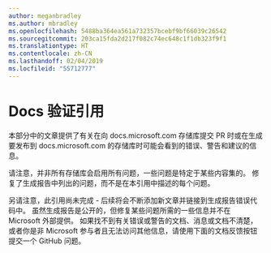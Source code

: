 ```yaml
---
author: meganbradley
ms.author: mbradley
ms.openlocfilehash: 5488ba364ea561a732357bcebf9bf66039c26542
ms.sourcegitcommit: 203ca15fda2d217f082c74ec648c1f1db323f9f1
ms.translationtype: HT
ms.contentlocale: zh-CN
ms.lasthandoff: 02/04/2019
ms.locfileid: "55712777"
---
```

# <a name="docs-validation-reference"></a>Docs 验证引用

本部分中的文章提供了有关在向 docs.microsoft.com 存储库提交 PR 时或在生成要发布到 docs.microsoft.com 的存储库时可能会看到的错误、警告和建议的信息。

请注意，并非所有存储库会启用所有问题，一些问题是特定于某些内容集的。 修复了生成报告中列出的问题，而不是在本引用中描述的每个问题。

另请注意，此引用尚未完成 - 后续将会不断添加新文章并链接到生成报告错误代码中。 虽然生成报告是公开的，但修复某些问题所需的一些信息并不在 Microsoft 外部提供。 如果找不到有关错误或警告的文档、消息或文档不清楚，或者你是非 Microsoft 参与者且无法访问其他信息，请使用下面的文档反馈按钮提交一个 GitHub 问题。